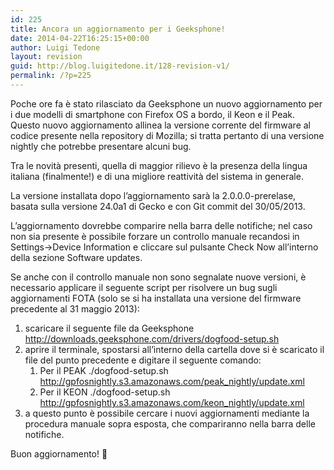 ```yaml
---
id: 225
title: Ancora un aggiornamento per i Geeksphone!
date: 2014-04-22T16:25:15+00:00
author: Luigi Tedone
layout: revision
guid: http://blog.luigitedone.it/128-revision-v1/
permalink: /?p=225
---
```

Poche ore fa è stato rilasciato da Geeksphone un nuovo aggiornamento per i due modelli di smartphone con Firefox OS a bordo, il Keon e il Peak. Questo nuovo aggiornamento allinea la versione corrente del firmware al codice presente nella repository di Mozilla; si tratta pertanto di una versione nightly che potrebbe presentare alcuni bug.

Tra le novità presenti, quella di maggior rilievo è la presenza della lingua italiana (finalmente!) e di una migliore reattività del sistema in generale.

La versione installata dopo l&#8217;aggiornamento sarà la 2.0.0.0-prerelase, basata sulla versione 24.0a1 di Gecko e con Git commit del 30/05/2013.

L&#8217;aggiornamento dovrebbe comparire nella barra delle notifiche; nel caso non sia presente è possibile forzare un controllo manuale recandosi in Settings->Device Information e cliccare sul pulsante Check Now all&#8217;interno della sezione Software updates.

Se anche con il controllo manuale non sono segnalate nuove versioni, è necessario applicare il seguente script per risolvere un bug sugli aggiornamenti FOTA (solo se si ha installata una versione del firmware precedente al 31 maggio 2013):

  1. scaricare il seguente file da Geeksphone <a href="http://downloads.geeksphone.com/drivers/dogfood-setup.sh" target="_blank">http://downloads.geeksphone.com/drivers/dogfood-setup.sh</a>
  2. aprire il terminale, spostarsi all&#8217;interno della cartella dove si è scaricato il file del punto precedente e digitare il seguente comando: 
      1. Per il PEAK ./dogfood-setup.sh <a href="http://gpfosnightly.s3.amazonaws.com/peak_nightly/update.xml" target="_blank">http://gpfosnightly.s3.amazonaws.com/peak_nightly/update.xml</a>
      2. Per il KEON ./dogfood-setup.sh <a href="http://gpfosnightly.s3.amazonaws.com/peak_nightly/update.xml" target="_blank">http://gpfosnightly.s3.amazonaws.com/keon_nightly/update.xml</a>
  3. a questo punto è possibile cercare i nuovi aggiornamenti mediante la procedura manuale sopra esposta, che compariranno nella barra delle notifiche.

Buon aggiornamento! 🙂

&nbsp;
